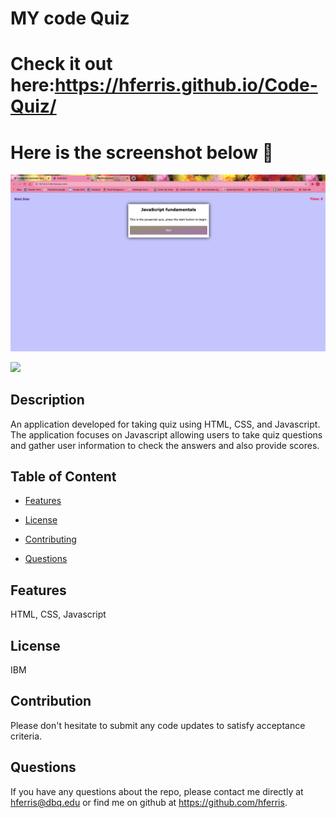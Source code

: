 # MY code Quiz
# Check it out here:https://hferris.github.io/Code-Quiz/
# Here is the screenshot below :star_struck:
![Alt text](/./Assets/imgs/snap-shot.png?raw=true "Screenshot")

<img src="https://img.shields.io/badge/License-IPL%201.0-blue.svg"></img>

## Description
 An application developed for taking quiz using HTML, CSS, and Javascript. The application focuses on Javascript allowing users to take quiz questions and gather user information to check the answers and also provide scores.

## Table of Content

* [Features](#features)

* [License​](#license)

* [Contributing​](#contribution)

* [Questions](#questions)

## Features
HTML, CSS, Javascript

## License
IBM

## Contribution
Please don't hesitate to submit any code updates to satisfy acceptance criteria.

## Questions
 If you have any questions about the repo, please contact me directly at hferris@dbq.edu or find me on github at https://github.com/hferris.